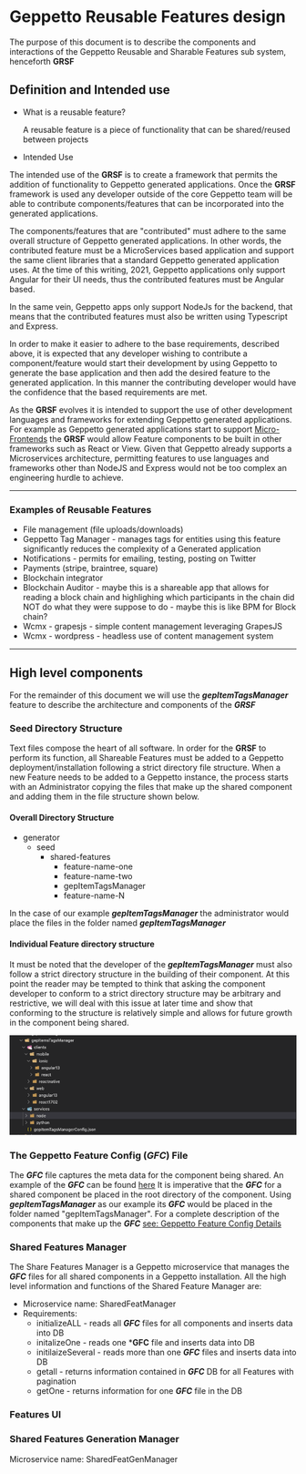 # Geppetto Reusable Features design

The purpose of this document is to describe the components and interactions of the Geppetto Reusable and Sharable Features sub system, henceforth **GRSF**

## Definition and Intended use

- What is a reusable feature?

  A reusable feature is a piece of functionality that can be shared/reused between projects

- Intended Use

The intended use of the **GRSF** is to create a framework that permits the addition of functionality to Geppetto generated applications. Once the **GRSF** framework is used any developer outside of the core Geppetto team will be able to contribute components/features that can be incorporated into the generated applications.

The components/features that are "contributed" must adhere to the same overall structure of  Geppetto generated applications. In other words, the contributed feature must be a MicroServices based application and support the same client libraries that a standard Geppetto generated application uses. At the time of this writing, 2021, Geppetto applications only support Angular for their UI needs, thus the contributed features must be Angular based.

In the same vein, Geppetto apps only support NodeJs for the backend, that means that the contributed features must also be written using Typescript and Express.

In order to make it easier to adhere to the base requirements, described above, it is expected that any developer wishing to contribute a component/feature would start their development by using Geppetto to generate the base application and then add the desired feature to the generated application. In this manner the contributing developer would have the confidence that the based requirements are met.

As the **GRSF** evolves it is intended to support the use of other development languages and frameworks for extending Geppetto generated applications. For example as Geppetto generated applications start to support [Micro-Frontends](https://martinfowler.com/articles/micro-frontends.html) the **GRSF** would allow Feature components to be built in other frameworks such as React or View. Given that Geppetto already supports a Microservices architecture, permitting features to use languages and frameworks other than NodeJS and Express would not be too complex an engineering hurdle to achieve.

___

### Examples of Reusable Features

- File management (file uploads/downloads)
- Geppetto Tag Manager - manages tags for entities using this feature significantly reduces the complexity of a Generated application
- Notifications - permits for emailing, testing, posting on Twitter
- Payments (stripe, braintree, square)
- Blockchain integrator
- Blockchain Auditor - maybe this is a shareable app that allows for reading a block chain and highlighing which participants in the chain did NOT do what they were suppose to do - maybe this is like BPM for Block chain?
- Wcmx - grapesjs - simple content management leveraging GrapesJS
- Wcmx - wordpress - headless use of content management system

___

## High level components

For the remainder of this document we will use the ***gepItemTagsManager*** feature to describe the architecture and components of the ***GRSF***

### Seed Directory Structure

Text files compose the heart of all software. In order for the **GRSF** to perform its function, all Shareable Features must be added to a Geppetto deployment/installation  following a strict directory file structure.
When a new Feature needs to be added to a Geppetto instance, the process starts with an Administrator copying the files that make up the shared component and adding them in the file structure shown below.

#### Overall Directory Structure

- generator
  - seed
    - shared-features
      - feature-name-one
      - feature-name-two
      - gepItemTagsManager
      - feature-name-N

In the case of our example ***gepItemTagsManager*** the administrator would place the files in the folder named ***gepItemTagsManager***

#### Individual Feature directory structure

It must be noted that the developer of the ***gepItemTagsManager*** must also follow a strict directory structure in the building of their component. At this point the reader may be tempted to think that asking the component developer to conform to a strict directory structure may be arbitrary and restrictive, we will deal with this issue at later time and show that conforming to the structure is relatively simple and allows for future growth in the component being shared.

![gepItemTagsManager Directory Structure](./images/gepItemTagsManager-directory-structure.png 'Feature Directory Structure')

### The Geppetto Feature Config (***GFC***) File

The ***GFC*** file captures the meta data for the component being shared. An example of the ***GFC*** can be found [here](./sample-gepFeatureConfig.json)
It is imperative that the ***GFC*** for a shared component be placed in the root directory of the component. Using ***gepItemTagsManager***  as our example its ***GFC*** would be placed in the folder named "gepItemTagsManager". For a complete description of the components that make up the ***GFC*** [see: Geppetto Feature Config Details](./gfc-file-details.md)

### Shared Features Manager

The Share Features Manager is a Geppetto microservice that manages the ***GFC*** files for all shared components in a Geppetto installation.
All the high level information and functions of the Shared Feature Manager are:

- Microservice name: SharedFeatManager
- Requirements:
  - initializeALL - reads all ***GFC*** files for all components and inserts data into DB
  - initalizeOne - reads one ***GFC** file and inserts data into DB
  - initilaizeSeveral - reads more than one ***GFC*** files and inserts data into DB
  - getall - returns information contained in ***GFC*** DB for all Features with pagination
  - getOne - returns information for one ***GFC*** file in the DB


### Features UI

### Shared Features Generation Manager

Microservice name: SharedFeatGenManager


